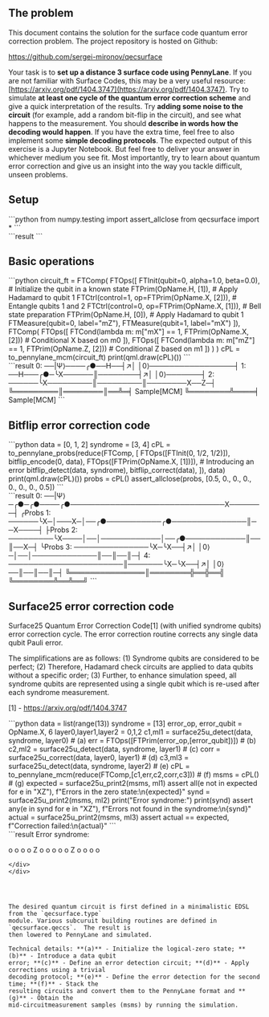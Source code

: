 The problem
-----------

This document contains the solution for the surface code quantum error correction problem. The
project repository is hosted on Github:

https://github.com/sergei-mironov/qecsurface


Your task is to **set up a distance 3 surface code using PennyLane**. If you are not familiar with
Surface Codes, this may be a very useful resource:
[https://arxiv.org/pdf/1404.3747](https://arxiv.org/pdf/1404.3747). Try to simulate **at least one
cycle of the quantum error correction scheme** and give a quick interpretation of the results. Try
**adding some noise to the circuit** (for example, add a random bit-flip in the circuit), and see
what happens to the measurement. You should **describe in words how the decoding would happen**. If
you have the extra time, feel free to also implement some **simple decoding protocols**. The
expected output of this exercise is a Jupyter Notebook. But feel free to deliver your answer in
whichever medium you see fit. Most importantly, try to learn about quantum error correction and give
us an insight into the way you tackle difficult, unseen problems.



Setup
-----


<div class="cell code">
  ```python
  from numpy.testing import assert_allclose
  from qecsurface import *
  ```

  <div class="output stream stdout">
  ```result
  ```
  </div>
</div>


Basic operations
----------------

<div class="cell code">
  ```python
  circuit_ft = FTComp(
    FTOps([
      FTInit(qubit=0, alpha=1.0, beta=0.0),         # Initialize the qubit in a known state
      FTPrim(OpName.H, [1]),                        # Apply Hadamard to qubit 1
      FTCtrl(control=1, op=FTPrim(OpName.X, [2])),  # Entangle qubits 1 and 2
      FTCtrl(control=0, op=FTPrim(OpName.X, [1])),  # Bell state preparation
      FTPrim(OpName.H, [0]),                        # Apply Hadamard to qubit 1
      FTMeasure(qubit=0, label="mZ"),
      FTMeasure(qubit=1, label="mX")
    ]),
    FTComp(
      FTOps([
        FTCond(lambda m: m["mX"] == 1, FTPrim(OpName.X, [2]))  # Conditional X based on m0
      ]),
      FTOps([
        FTCond(lambda m: m["mZ"] == 1, FTPrim(OpName.Z, [2]))  # Conditional Z based on m1
      ])
    )
  )
  cPL = to_pennylane_mcm(circuit_ft)
  print(qml.draw(cPL)())
  ```

  <div class="output stream stdout">
  ```result
  0: ──|Ψ⟩────╭●──H──┤↗│  │0⟩─────────────────┤            
  1: ──H───╭●─╰X──────║────────┤↗│  │0⟩───────┤            
  2: ──────╰X─────────║─────────║────────X──Z─┤            
                      ╚═════════║════════║══╩═╡  Sample[MCM]
                                ╚════════╩════╡  Sample[MCM]
  ```
  </div>
</div>


Bitflip error correction code
-----------------------------


<div class="cell code">
  ```python
  data = [0, 1, 2]
  syndrome = [3, 4]
  cPL = to_pennylane_probs(reduce(FTComp, [
    FTOps([FTInit(0, 1/2, 1/2)]),
    bitflip_encode(0, data),
    FTOps([FTPrim(OpName.X, [1])]), # Introducing an error
    bitflip_detect(data, syndrome),
    bitflip_correct(data),
  ]), data)
  print(qml.draw(cPL)())
  probs = cPL()
  assert_allclose(probs, [0.5, 0.,  0.,  0.,  0.,  0.,  0.,  0.5])
  ```

  <div class="output stream stdout">
  ```result
  0: ──|Ψ⟩─╭●─╭●────╭●───────────────────────────────X───────┤ ╭Probs
  1: ──────╰X─│───X─│──╭●───────────╭●───────────────║──X────┤ ├Probs
  2: ─────────╰X────│──│────────────│──╭●────────────║──║──X─┤ ╰Probs
  3: ───────────────╰X─╰X──┤↗│  │0⟩─│──│─────────────║──║──║─┤      
  4: ───────────────────────║───────╰X─╰X──┤↗│  │0⟩──║──║──║─┤      
                            ╚═══════════════║════════╬══╬══╣        
                                            ╚════════╩══╩══╝        
  ```
  </div>
</div>


Surface25 error correction code
-------------------------------

Surface25 Quantum Error Correction Code[1] (with unified syndrome qubits) error correction
cycle. The error correction routine corrects any single data qubit Pauli error.

The simplifications are as follows: (1) Syndrome qubits are considered to be perfect; (2)
Therefore, Hadamard check circuits are applied to data qubits without a specific order; (3)
Further, to enhance simulation speed, all syndrome qubits are represented using a single qubit
which is re-used after each syndrome measurement.

[1] - https://arxiv.org/pdf/1404.3747

<div class="cell code">
  ```python
  data = list(range(13))
  syndrome = [13]
  error_op, error_qubit = OpName.X, 6
  layer0,layer1,layer2 = 0,1,2
  c1,ml1 = surface25u_detect(data, syndrome, layer0)          # (a)
  err = FTOps([FTPrim(error_op,[error_qubit])])               # (b)
  c2,ml2 = surface25u_detect(data, syndrome, layer1)          # (c)
  corr = surface25u_correct(data, layer0, layer1)             # (d)
  c3,ml3 = surface25u_detect(data, syndrome, layer2)          # (e)
  cPL = to_pennylane_mcm(reduce(FTComp,[c1,err,c2,corr,c3]))  # (f)
  msms = cPL()                                                # (g)
  expected = surface25u_print2(msms, ml1)
  assert all(e not in expected for e in "XZ"), f"Errors in the zero state:\n{expected}"
  synd = surface25u_print2(msms, ml2)
  print("Error syndrome:")
  print(synd)
  assert any(e in synd for e in "XZ"), f"Errors not found in the syndrome:\n{synd}"
  actual = surface25u_print2(msms, ml3)
  assert actual == expected, f"Correction failed:\n{actual}"
  ```

  <div class="output stream stdout">
  ```result
  Error syndrome:

  o   o   o
    o Z o 
  o   o   o
    o Z o 
  o   o   o

  ```
  </div>
</div>




The desired quantum circuit is first defined in a minimalistic EDSL from the `qecsurface.type`
module. Various subcuruit building routines are defined in `qecsurface.qeccs`.  The result is
then lowered to PennyLane and simulated.

Technical details: **(a)** - Initialize the logical-zero state; **(b)** - Introduce a data qubit
error; **(c)** - Define an error detection circuit; **(d)** - Apply corrections using a trivial
decoding protocol; **(e)** - Define the error detection for the second time; **(f)** - Stack the
resulting circuits and convert them to the PennyLane format and **(g)** - Obtain the
mid-circuitmeasurement samples (msms) by running the simulation.

